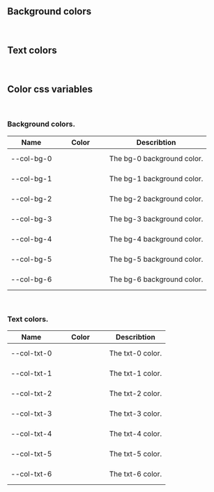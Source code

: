 ## Background colors

<hhl-live-editor title="Background colors" htmlCode='
    <template>
    <H_flex>
      <div class="col-bg-0">col-bg-0</div>
      <div class="col-bg-1">col-bg-1</div>
      <div class="col-bg-2">col-bg-2</div>
      <div class="col-bg-3">col-bg-3</div>
      <div class="col-bg-4">col-bg-4</div>
      <div class="col-bg-5">col-bg-5</div>
      <div class="col-bg-6">col-bg-6</div>
    </H_flex>
    </template>
    <xstyle>
      div div {
        padding: 9px 0;
        margin: 4px 0;
        width: 120px;
        text-align: center; 
      }
    </xstyle>
'>
</hhl-live-editor>
<br/>

## Text colors

<hhl-live-editor title="Text colors" htmlCode='
    <template>
      <H_flex>
        <h3 class="col-txt-0">col-txt-0</h3>
        <h3 class="col-txt-1">col-txt-1</h3>
        <h3 class="col-txt-2">col-txt-2</h3>
        <h3 class="col-txt-3">col-txt-3</h3>
        <h3 class="col-txt-4">col-txt-4</h3>
        <h3 class="col-txt-5">col-txt-5</h3>
        <h3 class="col-txt-6">col-txt-6</h3>
      </H_flex>
    </template>
    <xstyle>
      h3 {
        padding:3px 9px;
        margin: 0;
      }
    </xstyle>
'>
</hhl-live-editor>
<br/>

## Color css variables

  <br/>

### Background colors.

| Name       | Color                                  | Describtion                |
| ---------- | -------------------------------------- | -------------------------- |
| --col-bg-0 | <div class="boxCssVar col-bg-0"></div> | The bg-0 background color. |
| --col-bg-1 | <div class="boxCssVar col-bg-1"></div> | The bg-1 background color. |
| --col-bg-2 | <div class="boxCssVar col-bg-2"></div> | The bg-2 background color. |
| --col-bg-3 | <div class="boxCssVar col-bg-3"></div> | The bg-3 background color. |
| --col-bg-4 | <div class="boxCssVar col-bg-4"></div> | The bg-4 background color. |
| --col-bg-5 | <div class="boxCssVar col-bg-5"></div> | The bg-5 background color. |
| --col-bg-6 | <div class="boxCssVar col-bg-6"></div> | The bg-6 background color. |

<br/>

### Text colors.

| Name        | Color                                                                    | Describtion      |
| ----------- | ------------------------------------------------------------------------ | ---------------- |
| --col-txt-0 | <div class="boxCssVar" style="background-color: var(--col-txt-0)"></div> | The txt-0 color. |
| --col-txt-1 | <div class="boxCssVar" style="background-color: var(--col-txt-1)"></div> | The txt-1 color. |
| --col-txt-2 | <div class="boxCssVar" style="background-color: var(--col-txt-2)"></div> | The txt-2 color. |
| --col-txt-3 | <div class="boxCssVar" style="background-color: var(--col-txt-3)"></div> | The txt-3 color. |
| --col-txt-4 | <div class="boxCssVar" style="background-color: var(--col-txt-4)"></div> | The txt-4 color. |
| --col-txt-5 | <div class="boxCssVar" style="background-color: var(--col-txt-5)"></div> | The txt-5 color. |
| --col-txt-6 | <div class="boxCssVar" style="background-color: var(--col-txt-6)"></div> | The txt-6 color. |

<br/>

<style>
.boxCssVar {
    height: 40px;
    width: 100px;
    display: flex;
    justify-content: center;
    align-items: center;
    margin: auto;
    box-shadow: var(--shadow-1);
}
</style>

